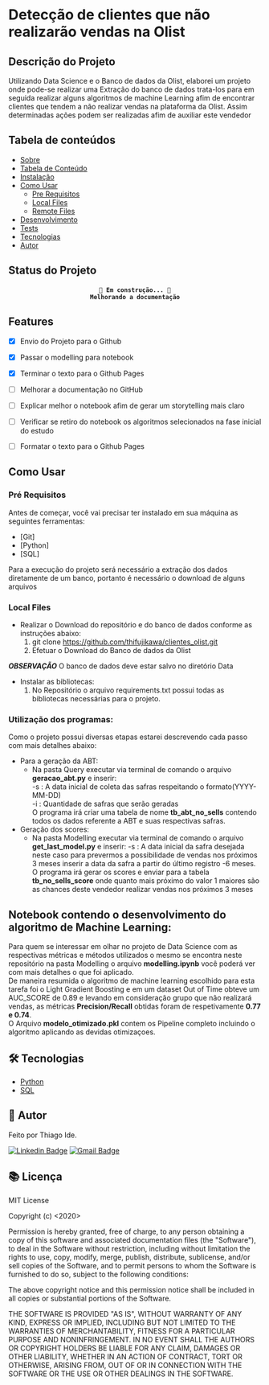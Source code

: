 # Detecção de clientes que não realizarão vendas na Olist

## Descrição do Projeto

Utilizando Data Science e o Banco de dados da Olist, elaborei um projeto onde pode-se realizar uma Extração do banco de dados trata-los para em seguida realizar alguns algoritmos de machine Learning afim de encontrar clientes que tendem a não realizar vendas na plataforma da Olist. Assim determinadas ações podem ser realizadas afim de auxiliar este vendedor

## Tabela de conteúdos

* [Sobre](#sobre)
* [Tabela de Conteúdo](#tabela_de_conteudo)
* [Instalação](#instalacao)
* [Como Usar](#como_usar)
    * [Pre Requisitos](#pre-requisitos)
    * [Local Files](#local-files)
    * [Remote Files](#remote-files)
* [Desenvolvimento](#notebook)
* [Tests](#testes)
* [Tecnologias](#tecnologias)
* [Autor](#autor)


## Status do Projeto

<h4 align="center">

    🚧 Em construção... 🚧
    Melhorando a documentação

## Features
- [x] Envio do Projeto para o Github
- [x] Passar o modelling para notebook
- [X] Terminar o texto para o Github Pages
- [ ] Melhorar a documentação no GitHub
- [ ] Explicar melhor o notebook afim de gerar um storytelling mais claro
- [ ] Verificar se retiro do notebook os algoritmos selecionados na fase inicial do estudo
- [ ] Formatar o texto para o Github Pages


## Como Usar <a name="como_usar"></a>

### Pré Requisitos <a name="pre-requisitos"></a>
Antes de começar, você vai precisar ter instalado em sua máquina as seguintes ferramentas:
- [Git]
- [Python]
- [SQL]

Para a execução do projeto será necessário a extração dos dados diretamente de um banco, portanto é necessário o download de alguns arquivos

### Local Files <a name="local-files"></a>
* Realizar o Download do repositório e do banco de dados conforme as instruções abaixo:
    1. git clone https://github.com/thifujikawa/clientes_olist.git
    2. Efetuar o Download do Banco de dados da Olist 

***OBSERVAÇÃO*** O banco de dados deve estar salvo no diretório Data

* Instalar as bibliotecas:
    1. No Repositório o arquivo requirements.txt possui todas as bibliotecas necessárias para o projeto.

### Utilização dos programas:
Como o projeto possui diversas etapas estarei descrevendo cada passo com mais detalhes abaixo:  
* Para a geração da ABT:  
    * Na pasta Query executar via terminal de comando o arquivo **geracao_abt.py** e inserir:  
        -s : A data inicial de coleta das safras respeitando o formato(YYYY-MM-DD)  
        -i : Quantidade de safras que serão geradas   
        O programa irá criar uma tabela de nome **tb_abt_no_sells** contendo todos os dados referente a ABT e suas respectivas safras.
* Geração dos scores:  
    * Na pasta Modelling executar via terminal de comando o arquivo **get_last_model.py** e inserir:
        -s : A data inicial da safra desejada neste caso para prevermos a possibilidade de vendas nos próximos 3 meses inserir a data da safra a partir do último registro -6 meses.  
        O programa irá gerar os scores e enviar para a tabela **tb_no_sells_score** onde quanto mais próximo do valor 1 maiores são as chances deste vendedor realizar vendas nos próximos 3 meses  

## Notebook contendo o desenvolvimento do algoritmo de Machine Learning:  <a name="notebook"></a>
Para quem se interessar em olhar no projeto de Data Science com as respectivas métricas e métodos utilizados o mesmo se  encontra neste repositório na pasta Modelling o arquivo **modelling.ipynb** você poderá ver com mais detalhes o que foi aplicado.   
De maneira resumida o algoritmo de machine learning escolhido para esta tarefa foi o Light Gradient Boosting e em um dataset Out of Time obteve um AUC_SCORE de 0.89 e levando em consideração grupo que não realizará vendas, as métricas **Precision/Recall** obtidas foram de respetivamente **0.77 e 0.74**.  
O Arquivo **modelo_otimizado.pkl** contem os Pipeline completo incluindo o algoritmo aplicando as devidas otimizaçoes. 


## 🛠 Tecnologias <a name="tecnologias"></a>

- [Python](https://www.python.org)
- [SQL]()

## 🙍 Autor <a name="autor"></a>
Feito por Thiago Ide.

[![Linkedin Badge](https://img.shields.io/badge/-Thiago-blue?style=flat-square&logo=Linkedin&logoColor=white&link=https://www.linkedin.com/in/thide)](https://www.linkedin.com/in/thide/)
[![Gmail Badge](https://img.shields.io/badge/-thiago.ide@icloud.com-c14438?style=flat-square&logo=Gmail&logoColor=white&link=mailto:thiago.ide@icloud.com)](mailto:thiago.ide@icloud.com)


## 📚 Licença

MIT License

Copyright (c) <2020> <Seu Nome>

Permission is hereby granted, free of charge, to any person obtaining a copy
of this software and associated documentation files (the "Software"), to deal
in the Software without restriction, including without limitation the rights
to use, copy, modify, merge, publish, distribute, sublicense, and/or sell
copies of the Software, and to permit persons to whom the Software is
furnished to do so, subject to the following conditions:

The above copyright notice and this permission notice shall be included in all
copies or substantial portions of the Software.

THE SOFTWARE IS PROVIDED "AS IS", WITHOUT WARRANTY OF ANY KIND, EXPRESS OR
IMPLIED, INCLUDING BUT NOT LIMITED TO THE WARRANTIES OF MERCHANTABILITY,
FITNESS FOR A PARTICULAR PURPOSE AND NONINFRINGEMENT. IN NO EVENT SHALL THE
AUTHORS OR COPYRIGHT HOLDERS BE LIABLE FOR ANY CLAIM, DAMAGES OR OTHER
LIABILITY, WHETHER IN AN ACTION OF CONTRACT, TORT OR OTHERWISE, ARISING FROM,
OUT OF OR IN CONNECTION WITH THE SOFTWARE OR THE USE OR OTHER DEALINGS IN THE
SOFTWARE.
